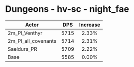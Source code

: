 # Dungeons - hv-sc - night_fae
| Actor | DPS | Increase |
|---|:---:|:---:|
|2m_PI_Venthyr|5715|2.33%|
|2m_PI_all_covenants|5714|2.31%|
|Saeldurs_PR|5709|2.22%|
|Base|5585|0.00%|
